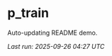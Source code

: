 # p_train

Auto-updating README demo.

<!--START_SECTION:status-->
_Last run: 2025-09-26 04:27 UTC_
<!--END_SECTION:status-->

























































































































































































































































































































































































































































































































































































































































































































































































